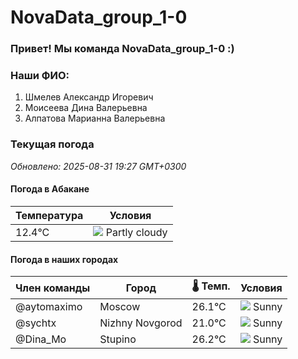 # NovaData_group_1-0
### Привет! Мы команда NovaData_group_1-0 :)

### Наши ФИО:
1. Шмелев Александр Игоревич
2. Моисеева Дина Валерьевна
3. Алпатова Марианна Валерьевна

### Текущая погода
<!-- WEATHER:START -->
_Обновлено: 2025-08-31 19:27 GMT+0300_

#### Погода в Абакане

| Температура | Условия |
|-------------|----------|
| 12.4°C     | ![](https://cdn.weatherapi.com/weather/64x64/night/116.png) Partly cloudy |

#### Погода в наших городах

| Член команды  | Город               | 🌡️ Темп.  | Условия          |
|---------------|---------------------|-----------|--------------------|
| @aytomaximo    | Moscow              |   26.1°C | ![](https://cdn.weatherapi.com/weather/64x64/night/113.png) Sunny        |
| @sychtx        | Nizhny Novgorod     |   21.0°C | ![](https://cdn.weatherapi.com/weather/64x64/night/113.png) Sunny        |
| @Dina_Mo       | Stupino             |   26.2°C | ![](https://cdn.weatherapi.com/weather/64x64/night/113.png) Sunny        |

<!-- WEATHER:END -->
